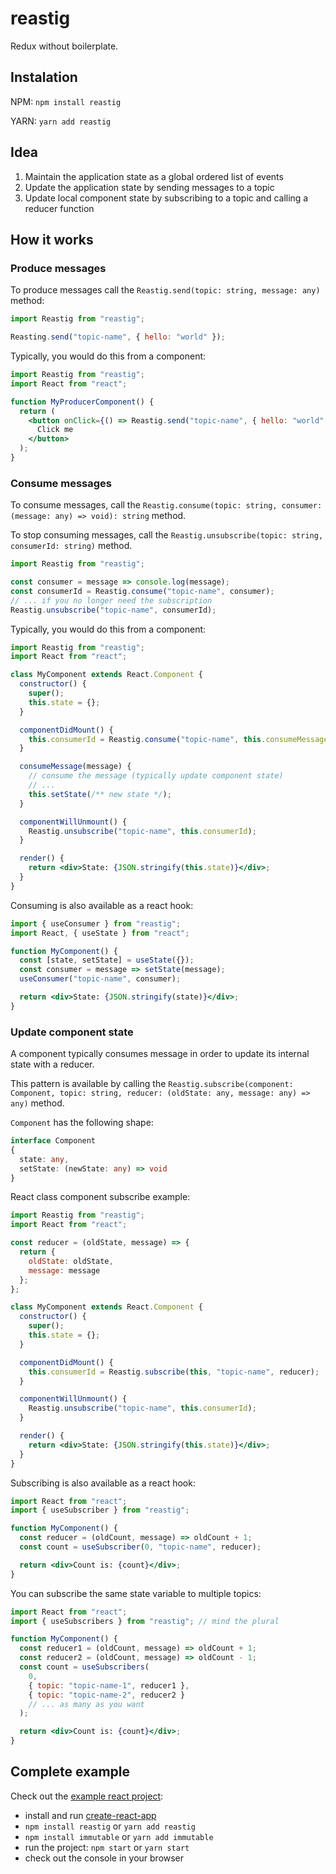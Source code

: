 # reastig

Redux without boilerplate.

## Instalation

NPM: `npm install reastig`

YARN: `yarn add reastig`

## Idea

1. Maintain the application state as a global ordered list of events
2. Update the application state by sending messages to a topic
3. Update local component state by subscribing to a topic and calling a reducer function

## How it works

### Produce messages

To produce messages call the `Reastig.send(topic: string, message: any)` method:

```jsx
import Reastig from "reastig";

Reasting.send("topic-name", { hello: "world" });
```

Typically, you would do this from a component:

```jsx
import Reastig from "reastig";
import React from "react";

function MyProducerComponent() {
  return (
    <button onClick={() => Reastig.send("topic-name", { hello: "world" })}>
      Click me
    </button>
  );
}
```

### Consume messages

To consume messages, call the `Reastig.consume(topic: string, consumer: (message: any) => void): string` method.

To stop consuming messages, call the `Reastig.unsubscribe(topic: string, consumerId: string)` method.

```jsx
import Reastig from "reastig";

const consumer = message => console.log(message);
const consumerId = Reastig.consume("topic-name", consumer);
// ... if you no longer need the subscription
Reastig.unsubscribe("topic-name", consumerId);
```

Typically, you would do this from a component:

```jsx
import Reastig from "reastig";
import React from "react";

class MyComponent extends React.Component {
  constructor() {
    super();
    this.state = {};
  }

  componentDidMount() {
    this.consumerId = Reastig.consume("topic-name", this.consumeMessage);
  }

  consumeMessage(message) {
    // consume the message (typically update component state)
    // ...
    this.setState(/** new state */);
  }

  componentWillUnmount() {
    Reastig.unsubscribe("topic-name", this.consumerId);
  }

  render() {
    return <div>State: {JSON.stringify(this.state)}</div>;
  }
}
```

Consuming is also available as a react hook:

```jsx
import { useConsumer } from "reastig";
import React, { useState } from "react";

function MyComponent() {
  const [state, setState] = useState({});
  const consumer = message => setState(message);
  useConsumer("topic-name", consumer);

  return <div>State: {JSON.stringify(state)}</div>;
}
```

### Update component state

A component typically consumes message in order to update its internal state with a reducer.

This pattern is available by calling the `Reastig.subscribe(component: Component, topic: string, reducer: (oldState: any, message: any) => any)` method.

`Component` has the following shape:
```ts
interface Component
{
  state: any,
  setState: (newState: any) => void
}
```

React class component subscribe example:

```jsx
import Reastig from "reastig";
import React from "react";

const reducer = (oldState, message) => {
  return {
    oldState: oldState,
    message: message
  };
};

class MyComponent extends React.Component {
  constructor() {
    super();
    this.state = {};
  }

  componentDidMount() {
    this.consumerId = Reastig.subscribe(this, "topic-name", reducer);
  }

  componentWillUnmount() {
    Reastig.unsubscribe("topic-name", this.consumerId);
  }

  render() {
    return <div>State: {JSON.stringify(this.state)}</div>;
  }
}
```

Subscribing is also available as a react hook:

```jsx
import React from "react";
import { useSubscriber } from "reastig";

function MyComponent() {
  const reducer = (oldCount, message) => oldCount + 1;
  const count = useSubscriber(0, "topic-name", reducer);

  return <div>Count is: {count}</div>;
}
```

You can subscribe the same state variable to multiple topics:

```jsx
import React from "react";
import { useSubscribers } from "reastig"; // mind the plural

function MyComponent() {
  const reducer1 = (oldCount, message) => oldCount + 1;
  const reducer2 = (oldCount, message) => oldCount - 1;
  const count = useSubscribers(
    0,
    { topic: "topic-name-1", reducer1 },
    { topic: "topic-name-2", reducer2 }
    // ... as many as you want
  );

  return <div>Count is: {count}</div>;
}
```

## Complete example

Check out the [example react project](./example/App.js):
  - install and run [create-react-app](https://facebook.github.io/create-react-app/docs/getting-started)
  - `npm install reastig` or `yarn add reastig`
  - `npm install immutable` or `yarn add immutable`
  - run the project: `npm start` or `yarn start`
  - check out the console in your browser
